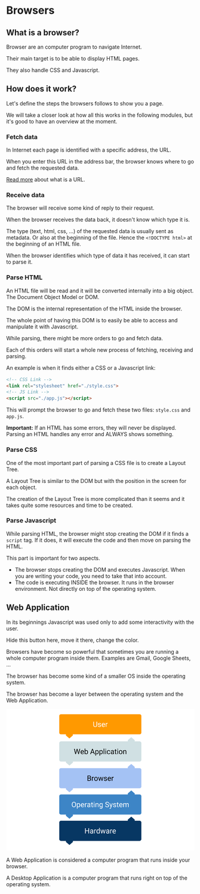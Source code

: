 # Browsers

## What is a browser?

Browser are an computer program to navigate Internet.

Their main target is to be able to display HTML pages.

They also handle CSS and Javascript.

## How does it work?

Let's define the steps the browsers follows to show you a page.

We will take a closer look at how all this works in the following modules, but it's good to have an overview at the moment.

### Fetch data

In Internet each page is identified with a specific address, the URL.

When you enter this URL in the address bar, the browser knows where to go and fetch the requested data.

[Read more](https://developer.mozilla.org/en-US/docs/Learn/Common_questions/What_is_a_URL) about what is a URL.

### Receive data

The browser will receive some kind of reply to their request.

When the browser receives the data back, it doesn't know which type it is.

The type (text, html, css, ...) of the requested data is usually sent as metadata. Or also at the beginning of the file. Hence the `<!DOCTYPE html>` at the beginning of an HTML file.

When the browser identifies which type of data it has received, it can start to parse it.

### Parse HTML

An HTML file will be read and it will be converted internally into a big object. The Document Object Model or DOM.

The DOM is the internal representation of the HTML inside the browser.

The whole point of having this DOM is to easily be able to access and manipulate it with Javascript.

While parsing, there might be more orders to go and fetch data.

Each of this orders will start a whole new process of fetching, receiving and parsing.

An example is when it finds either a CSS or a Javascript link:

```html
<!-- CSS Link -->
<link rel="stylesheet" href="./style.css">
<!-- JS Link -->
<script src="./app.js"></script>
```

This will prompt the browser to go and fetch these two files: `style.css` and `app.js`.

**Important:** If an HTML has some errors, they will never be displayed. Parsing an HTML handles any error and ALWAYS shows something.

### Parse CSS

One of the most important part of parsing a CSS file is to create a Layout Tree.

A Layout Tree is similar to the DOM but with the position in the screen for each object.

The creation of the Layout Tree is more complicated than it seems and it takes quite some resources and time to be created.

### Parse Javascript

While parsing HTML, the browser might stop creating the DOM if it finds a `script` tag. If it does, it will execute the code and then move on parsing the HTML.

This part is important for two aspects.

* The browser stops creating the DOM and executes Javascript. When you are writing your code, you need to take that into account.
* The code is executing INSIDE the browser. It runs in the browser environment. Not directly on top of the operating system.

## Web Application

In its beginnings Javascript was used only to add some interactivity with the user.

Hide this button here, move it there, change the color.

Browsers have become so powerful that sometimes you are running a whole computer program inside them. Examples are Gmail, Google Sheets, ...

The browser has become some kind of a smaller OS inside the operating system.

The browser has become a layer between the operating system and the Web Application.

![Browser as a layer](./assets/Browser-layers.png)

A Web Application is considered a computer program that runs inside your browser.

A Desktop Application is a computer program that runs right on top of the operating system.
